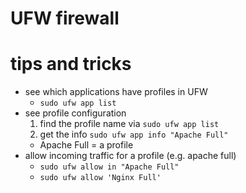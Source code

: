 # UFW firewall
# tips and tricks
  - see which applications have profiles in UFW
    + `sudo ufw app list`
  - see profile configuration
    1. find the profile name via `sudo ufw app list`
    2. get the info `sudo ufw app info "Apache Full"`
      - Apache Full = a profile
  - allow incoming traffic for a profile (e.g. apache full)
    + `sudo ufw allow in "Apache Full"`
    + `sudo ufw allow 'Nginx Full'`
